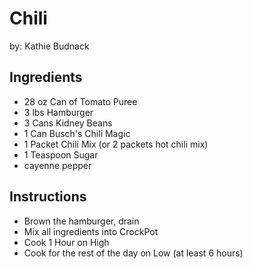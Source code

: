 # Chili

by:  Kathie Budnack

## Ingredients
* 28 oz Can of Tomato Puree
* 3 lbs Hamburger
* 3 Cans Kidney Beans
* 1 Can Busch's Chili Magic
* 1 Packet Chili Mix (or 2 packets hot chili mix)
* 1 Teaspoon Sugar
* cayenne pepper 

## Instructions
* Brown the hamburger, drain 
* Mix all ingredients into CrockPot
* Cook 1 Hour on High
* Cook for the rest of the day on Low (at least 6 hours)

